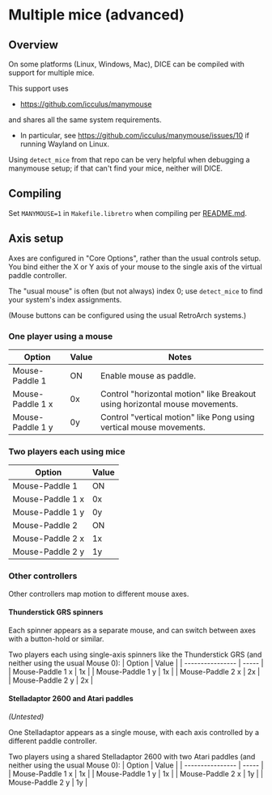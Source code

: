 # Multiple mice (advanced)

## Overview
On some platforms (Linux, Windows, Mac), DICE can be compiled with support for multiple mice.

This support uses 
* https://github.com/icculus/manymouse

and shares all the same system requirements.  
* In particular, see https://github.com/icculus/manymouse/issues/10 if running Wayland on Linux.

Using `detect_mice` from that repo can be very helpful when debugging a manymouse setup;
if that can't find your mice, neither will DICE.

## Compiling
Set `MANYMOUSE=1` in `Makefile.libretro` when compiling per [README.md](README.md#compiling).

## Axis setup

Axes are configured in "Core Options", rather than the usual controls setup.
You bind either the X or Y axis of your mouse to the single axis of the virtual paddle controller.

The "usual mouse" is often (but not always) index 0; use `detect_mice` to find your system's index assignments.

(Mouse buttons can be configured using the usual RetroArch systems.)

### One player using a mouse
| Option           | Value | Notes                                                                       |
| ---------------- | ----- | --------------------------------------------------------------------------- |
| Mouse-Paddle 1   | ON    | Enable mouse as paddle.                                                     |
| Mouse-Paddle 1 x | 0x    | Control "horizontal motion" like Breakout using horizontal mouse movements. |
| Mouse-Paddle 1 y | 0y    | Control "vertical motion" like Pong using vertical mouse movements.         |

### Two players each using mice
| Option           | Value |
| ---------------- | ----- |
| Mouse-Paddle 1   | ON    |
| Mouse-Paddle 1 x | 0x    |
| Mouse-Paddle 1 y | 0y    |
| Mouse-Paddle 2   | ON    |
| Mouse-Paddle 2 x | 1x    |
| Mouse-Paddle 2 y | 1y    |

### Other controllers
Other controllers map motion to different mouse axes.

#### Thunderstick GRS spinners
Each spinner appears as a separate mouse, and can switch between axes with a button-hold or similar.

Two players each using single-axis spinners like the Thunderstick GRS (and neither using the usual Mouse 0):
| Option           | Value |
| ---------------- | ----- |
| Mouse-Paddle 1 x | 1x    |
| Mouse-Paddle 1 y | 1x    |
| Mouse-Paddle 2 x | 2x    |
| Mouse-Paddle 2 y | 2x    |

#### Stelladaptor 2600 and Atari paddles
_(Untested)_

One Stelladaptor appears as a single mouse, with each axis controlled by a different paddle controller.

Two players using a shared Stelladaptor 2600 with two Atari paddles (and neither using the usual Mouse 0):
| Option           | Value |
| ---------------- | ----- |
| Mouse-Paddle 1 x | 1x    |
| Mouse-Paddle 1 y | 1x    |
| Mouse-Paddle 2 x | 1y    |
| Mouse-Paddle 2 y | 1y    |
